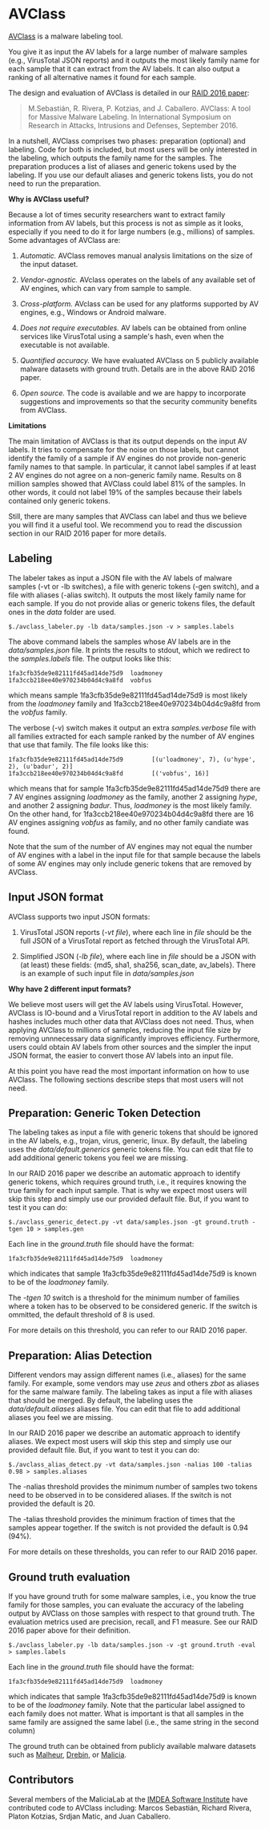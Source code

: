 # AVClass

[AVClass](https://github.com/malicialab/avclass) 
is a malware labeling tool.

You give it as input the AV labels for a large number of 
malware samples (e.g., VirusTotal JSON reports) and it outputs the most 
likely family name for each sample that it can extract from the AV labels. 
It can also output a ranking of all alternative names it found for each sample.

The design and evaluation of AVClass is detailed in our 
[RAID 2016 paper](https://software.imdea.org/~juanca/papers/avclass_raid16.pdf):

> M.Sebastián, R. Rivera, P. Kotzias, and J. Caballero. AVClass: A tool for
Massive Malware Labeling. In International Symposium on Research in Attacks,
Intrusions and Defenses, September 2016.

In a nutshell, AVClass comprises two phases: 
preparation (optional) and labeling.
Code for both is included, 
but most users will be only interested in the labeling, which outputs the 
family name for the samples. 
The preparation produces a list of aliases and generic tokens 
used by the labeling. 
If you use our default aliases and generic tokens lists, 
you do not need to run the preparation.

**Why is AVClass useful?**

Because a lot of times security researchers want to extract family information 
from AV labels, but this process is not as simple as it looks, 
especially if you need to do it for large numbers (e.g., millions) of 
samples. Some advantages of AVClass are:

1. *Automatic.* 
  AVClass removes manual analysis limitations on the size of the input dataset.

2. *Vendor-agnostic.*
  AVclass operates on the labels of any available set of AV engines, which can vary from sample to sample.

3. *Cross-platform.*
  AVclass can be used for any platforms supported by AV engines, 
  e.g., Windows or Android malware.

4. *Does not require executables.*
  AV labels can be obtained from online services like VirusTotal using a sample's hash, even when the executable is not available.

5. *Quantified accuracy.* 
  We have evaluated AVClass on 5 publicly available malware datasets with 
  ground truth. Details are in the above RAID 2016 paper. 

6. *Open source.*
  The code is available and we are happy to incorporate suggestions and 
  improvements so that the security community benefits from AVClass.

**Limitations**

The main limitation of AVClass is that its output depends on the input 
AV labels. 
It tries to compensate for the noise on those labels, but 
cannot identify the family of a sample if AV engines do not provide 
non-generic family names to that sample. 
In particular, it cannot label samples if at least 2 AV engines 
do not agree on a non-generic family name. 
Results on 8 million samples showed that AVClass could label 81% of the 
samples. 
In other words, it could not label 19% of the 
samples because their labels contained only generic tokens.

Still, there are many samples that AVClass can label and thus we believe 
you will find it a useful tool. 
We recommend you to read the discussion section in our RAID 2016 paper for 
more details.

## Labeling 
   
  The labeler takes as input 
  a JSON file with the AV labels of malware samples (-vt or -lb switches), 
  a file with generic tokens (-gen switch), 
  and a file with aliases (-alias switch). 
  It outputs the most likely family name for each sample.
  If you do not provide alias or generic tokens files, 
  the default ones in the *data* folder are used.

  ```
  $./avclass_labeler.py -lb data/samples.json -v > samples.labels
  ```
  
  The above command labels the samples whose AV labels are in the 
  *data/samples.json* file.
  It prints the results to stdout, 
  which we redirect to the *samples.labels* file.
  The output looks like this:

  ```
  1fa3cfb35de9e82111fd45ad14de75d9  loadmoney
  1fa3ccb218ee40e970234b04d4c9a8fd  vobfus
  ```

  which means sample 1fa3cfb35de9e82111fd45ad14de75d9 is most likely from the 
  *loadmoney* family and 
  1fa3ccb218ee40e970234b04d4c9a8fd from the *vobfus* family.

  The verbose (-v) switch makes it output an extra *samples.verbose* file
  with all families extracted for each sample ranked by the number of AV 
  engines that use that family.
  The file looks like this:

  ```
  1fa3cfb35de9e82111fd45ad14de75d9        [(u'loadmoney', 7), (u'hype', 2), (u'badur', 2)]
  1fa3ccb218ee40e970234b04d4c9a8fd        [('vobfus', 16)]
  ```

  which means that for sample 1fa3cfb35de9e82111fd45ad14de75d9 
  there are 7 AV engines assigning *loadmoney* as the family, 
  another 2 assigning *hype*, and another 2 assigning *badur*.
  Thus, *loadmoney* is the most likely family.
  On the other hand, for 1fa3ccb218ee40e970234b04d4c9a8fd there are 16 AV 
  engines assigning *vobfus* as family, and no other family candiate was found.

  Note that the sum of the number of AV engines may not equal the number of 
  AV engines with a label in the input file for that sample 
  because the labels of some AV engines may only include generic tokens 
  that are removed by AVClass.


## Input JSON format

AVClass supports two input JSON formats: 

1. VirusTotal JSON reports (*-vt file*), 
where each line in *file* should be the full JSON of a 
VirusTotal report as fetched through the VirusTotal API.

2. Simplified JSON (*-lb file*),
where each line in *file* should be a JSON 
with (at least) these fields:
{md5, sha1, sha256, scan_date, av_labels}. 
There is an example of such input file in *data/samples.json*

**Why have 2 different input formats?**

We believe most users will get the AV labels using VirusTotal. 
However, AVClass is IO-bound and a VirusTotal report 
in addition to the AV labels and hashes includes 
much other data that AVClass does not need. 
Thus, when applying AVClass to millions of samples,
reducing the input file size by removing unnnecessary data 
significantly improves efficiency. 
Furthermore, users could obtain AV labels from other sources and 
the simpler the input JSON format, 
the easier to convert those AV labels into an input file.

At this point you have read the most important information on how to use 
AVClass. 
The following sections describe steps that most users will not need.

## Preparation: Generic Token Detection

The labeling takes as input a file with generic tokens that should be 
ignored in the AV labels, e.g., trojan, virus, generic, linux.
By default, the labeling uses the *data/default.generics* generic tokens file.
You can edit that file to add additional generic tokens you feel we are missing.

In our RAID 2016 paper we describe an automatic approach to identify generic 
tokens, which requires ground truth, 
i.e., it requires knowing the true family for each input sample.
That is why we expect most users will skip this step and simply use our 
provided default file.
But, if you want to test it you can do:

   ```
   $./avclass_generic_detect.py -vt data/samples.json -gt ground.truth -tgen 10 > samples.gen 
   ```
  
  Each line in the *ground.truth* file should have the format:

  ```
  1fa3cfb35de9e82111fd45ad14de75d9  loadmoney
  ```

  which indicates that sample 1fa3cfb35de9e82111fd45ad14de75d9 is known to be
  of the *loadmoney* family.

  The *-tgen 10* switch is a threshold for the minimum number of families 
  where a token has to be observed to be considered generic. 
  If the switch is ommitted, the default threshold of 8 is used.

  For more details on this threshold, you can refer to our RAID 2016 paper.

## Preparation: Alias Detection

Different vendors may assign different names (i.e., aliases) for the same
family. For example, some vendors may use *zeus* and others *zbot* 
as aliases for the same malware family. 
The labeling takes as input a file with aliases that should be merged.
By default, the labeling uses the *data/default.aliases* aliases file.
You can edit that file to add additional aliases you feel we are missing.

In our RAID 2016 paper we describe an automatic approach to identify aliases.
We expect most users will skip this step and simply use our 
provided default file.
But, if you want to test it you can do:

   ```
   $./avclass_alias_detect.py -vt data/samples.json -nalias 100 -talias 0.98 > samples.aliases
   ```

  The -nalias threshold provides the minimum number of samples two tokens 
  need to be observed in to be considered aliases. 
  If the switch is not provided the default is 20.

  The -talias threshold provides the minimum fraction of times that 
  the samples appear together.
  If the switch is not provided the default is 0.94 (94%).

  For more details on these thresholds, you can refer to our RAID 2016 paper.


## Ground truth evaluation

If you have ground truth for some malware samples, 
i.e., you know the true family for those samples, you can evaluate the accuracy of the labeling output by AVClass on those samples with respect to that 
ground truth.
The evaluation metrics used are precision, recall, and F1 measure.
See our RAID 2016 paper above for their definition.

  ```
  $./avclass_labeler.py -lb data/samples.json -v -gt ground.truth -eval > samples.labels
  ```

  Each line in the *ground.truth* file should have the format:

  ```
  1fa3cfb35de9e82111fd45ad14de75d9  loadmoney 
  ```

  which indicates that sample 1fa3cfb35de9e82111fd45ad14de75d9 is known to be 
  of the *loadmoney* family.
  Note that the particular label assigned to each family does not matter. 
  What is important is that all samples in the same family are assigned the 
  same label (i.e., the same string in the second column) 
  
  The ground truth can be obtained from publicly available malware datasets 
  such as 
  [Malheur](http://www.mlsec.org/malheur/), 
  [Drebin](https://www.sec.cs.tu-bs.de/~danarp/drebin/), or 
  [Malicia](http://malicia-project.com/dataset.html).



## Contributors

Several members of the MaliciaLab at the 
[IMDEA Software Institute](http://software.imdea.org) 
have contributed code to AVClass including:
Marcos Sebastián, Richard Rivera, Platon Kotzias, Srdjan Matic, and Juan Caballero.

